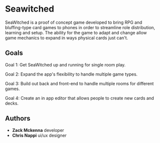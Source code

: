 # Seawitched

SeaWitched is a proof of concept game developed to bring RPG and bluffing-type card games to phones in order to streamline
role distribution, learning and setup. The ability for the game to adapt and change allow game mechanics to expand in ways physical cards just can't.

## Goals

Goal 1:
Get SeaWitched up and running for single room play.

Goal 2:
Expand the app's flexibility to handle multiple game types.

Goal 3:
Build out back and front-end to handle multiple rooms for different games.

Goal 4:
Create an in app editor that allows people to create new cards and decks.

## Authors

* **Zack Mckenna** 
developer
* **Chris Nappi**
ui/ux designer

